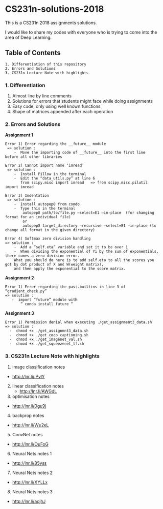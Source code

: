 # CS231n-solutions-2018
This is a CS231n 2018 assignments solutions.

I would like to share my codes with everyone who is trying to come into the area of Deep Learning.

## Table of Contents
```
1. Differentiation of this repository
2. Errors and Solutions
3. CS231n Lecture Note with highlights
```

### 1. Differentiation
1) Almost line by line comments
2) Solutions for errors that students might face while doing assignments 
3) Easy code, only using well known functions 
4) Shape of matrices appended after each operation

### 2. Errors and Solutions
**Assignment 1**
```
Error 1) Error regarding the __future__ module
 => solution : 
    -  Move the importing code of __future__ into the first line before all other libraries

Error 2) Cannot import name ‘imread’
 => solution : 
    -  Install Pillow in the terminal 
    -  Edit the “data_utils.py” at line 6
       from scipy.misc import imread   => from scipy.misc.pilutil import imread

Error 3) Indentation
 => solution : 
    -  Install autopep8 from condo
    -  Type this in the terminal 
        autopep8 path/to/file.py —select=E1 —in-place  (for changing format for an individual file)
        or
        autopep8 target_directory —recursive —select=E1 —in-place (to change all format in the given directory)

Error 4) Softmax zero division handling
=> solution :
    -  Add a “self.eta” variable and set it to be over 1
    -  When dividing the exponential of Yi by the sum of exponentials, there comes a zero division error. 
    What you should do here is to add self.eta to all the scores you got by dot product of X and W(weight matrix), 
    and then apply the exponential to the score matrix.
```

**Assignment 2**
```
Error 1) Error regarding the past.builtins in line 3 of “gradient_check.py”
=> solution : 
   -  import “future” module with 
       “ conda install future “
```

**Assignment 3**
```
Error 1) Permission denial when executing ./get_assignment3_data.sh 
=> solution :
  -  chmod +x ./get_assignmnt3_data.sh
  -  chmod +x ./get_coco_captioning.sh
  -  chmod +x ./get_imagenet_val.sh
  -  chmod +x ./get_squeezenet_tf.sh
```

### 3. CS231n Lecture Note with highlights
1. image classification notes
- http://lnr.li/iPvlY
2. linear classification notes
   - http://lnr.li/AWGdL
3. optimisation notes
- http://lnr.li/0gu9j
4. backprop notes
- http://lnr.li/Wu2eL
5. ConvNet notes
- http://lnr.li/OuFoG
6. Neural Nets notes 1
- http://lnr.li/85yss
7. Neural Nets notes 2
- http://lnr.li/XYLLx
8. Neural Nets notes 3
- http://lnr.li/aqjhJ
